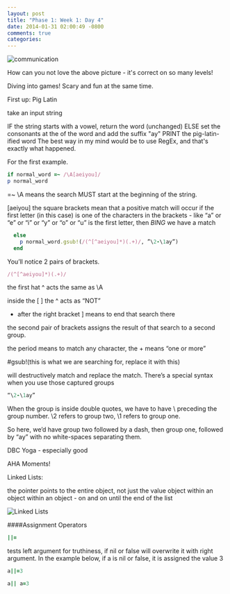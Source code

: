 ```yaml
---
layout: post
title: "Phase 1: Week 1: Day 4"
date: 2014-01-31 02:00:49 -0800
comments: true
categories: 
---
```


![communication](https://github-camo.global.ssl.fastly.net/263edda0ba67654c5e68725c981d6701c0f4b8eb/68747470733a2f2f736f6372617465732e646576626f6f7463616d702e636f6d2f6173736574732f747265655f636f6d69632e6a7067)

How can you not love the above picture - it's correct on so many levels!


Diving into games! Scary and fun at the same time.

First up: Pig Latin

take an input string

IF the string starts with a vowel, return the word (unchanged)
ELSE set the consonants at the of the word and add the suffix "ay"
PRINT the pig-latin-ified word
The best way in my mind would be to use RegEx, and that's exactly what happened.

For the first example.


```ruby
if normal_word =~ /\A[aeiyou]/
p normal_word
```

=~ \A  means the search MUST start at the beginning of the string.

[aeiyou] the square brackets mean that a positive match will occur if the first letter (in this case) is one of the characters in the brackets - like “a” or “e” or “i” or “y” or “o” or “u” is the first letter, then *BING* we have a match

```ruby
  else
    p normal_word.gsub!(/(^[^aeiyou]*)(.+)/, ”\2-\1ay”)
  end
```
You’ll notice 2 pairs of brackets.

```ruby
/(^[^aeiyou]*)(.+)/
```

the first hat ^ acts the same as \A

inside the [ ] the ^ acts as “NOT”

* after the right bracket ] means to end that search there

the second pair of brackets assigns the result of that search to a second group.

the period means to match any character, the + means “one or more”

\#gsub!(this is what we are searching for, replace it with this)

will destructively match and replace the match. There’s a special syntax when you use those captured groups

```ruby
“\2-\1ay”
```

When the group is inside double quotes, we have to have \ preceding the group number. \2 refers to group two, \1 refers to group one.

 

So here, we’d have group two followed by a dash, then group one, followed by “ay” with no white-spaces separating them.

DBC Yoga - especially good

AHA Moments!

Linked Lists:

the pointer points to the entire object, not just the value
object within an object within an object - on and on until the end of the list

![Linked Lists](http://upload.wikimedia.org/wikipedia/commons/thumb/d/d4/CPT-LinkedLists-deletingnode.svg/380px-CPT-LinkedLists-deletingnode.svg.png)

####Assignment Operators

```ruby
||= 
```

tests left argument for truthiness, if nil or false will overwrite it with right argument.  In the example below, if a is nil or false, it is assigned the value 3
```ruby
a||=3

a|| a=3
```